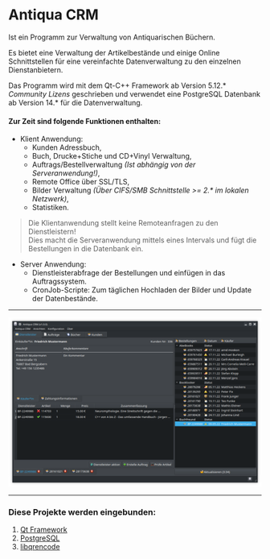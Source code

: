 # Antiqua CRM
Ist ein Programm zur Verwaltung von Antiquarischen Büchern.

Es bietet eine Verwaltung der Artikelbestände und einige Online Schnittstellen für eine vereinfachte Datenverwaltung zu den einzelnen Dienstanbietern.

Das Programm wird mit dem Qt-C++ Framework ab Version 5.12.\* *Community Lizens* geschrieben und verwendet eine PostgreSQL Datenbank ab Version 14.* für die Datenverwaltung.

#### Zur Zeit sind folgende Funktionen enthalten:
- Klient Anwendung:
  - Kunden Adressbuch,
  - Buch, Drucke+Stiche und CD+Vinyl Verwaltung,
  - Auftrags/Bestellverwaltung *(Ist abhängig von der Serveranwendung!)*,
  - Remote Office über SSL/TLS,
  - Bilder Verwaltung *(Über CIFS/SMB Schnittstelle >= 2.\* im lokalen Netzwerk)*,
  - Statistiken.

> Die Klientanwendung stellt keine Remoteanfragen zu den Dienstleistern!<br>Dies macht die Serveranwendung mittels eines Intervals und fügt die Bestellungen in die Datenbank ein.

- Server Anwendung:
  - Dienstleisterabfrage der Bestellungen und einfügen in das Auftragssystem.
  - CronJob-Scripte: Zum täglichen Hochladen der Bilder und Update der Datenbestände.

---

![Demo](preview.png)

---

### Diese Projekte werden eingebunden:
1. <a href="https://www.qt.io/product/framework">Qt Framework</a>
2. <a href="https://www.postgresql.org">PostgreSQL</a>
3. <a href="https://github.com/fukuchi/libqrencode">libqrencode</a>
